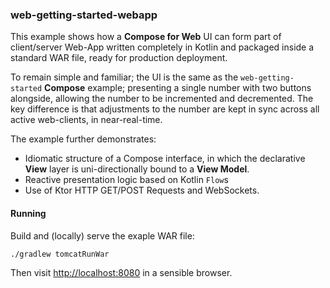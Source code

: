 ### web-getting-started-webapp

This example shows how a **Compose for Web** UI can form part of client/server Web-App written completely in Kotlin and packaged inside a standard WAR file, ready for production deployment.

To remain simple and familiar; the UI is the same as the `web-getting-started` **Compose** example; presenting a single number with two buttons alongside, allowing the number to be incremented and decremented.
The key difference is that adjustments to the number are kept in sync across all active web-clients, in near-real-time.

The example further demonstrates:
- Idiomatic structure of a Compose interface, in which the declarative **View** layer is uni-directionally bound to a **View Model**.
- Reactive presentation logic based on Kotlin `Flow`s
- Use of Ktor HTTP GET/POST Requests and WebSockets.

#### Running

Build and (locally) serve the exaple WAR file:
```
./gradlew tomcatRunWar
```
Then visit [http://localhost:8080](http://localhost:8080) in a sensible browser.
